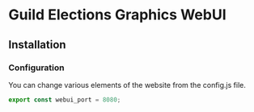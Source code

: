 # Guild Elections Graphics WebUI

## Installation
### Configuration

You can change various elements of the website from the config.js file.

```javascript
export const webui_port = 8080;
```
